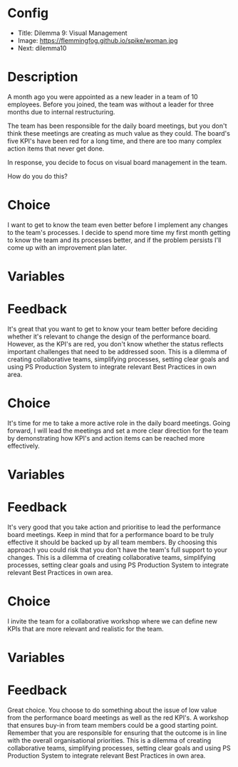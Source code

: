 # Config
 - Title: Dilemma 9: Visual Management
 - Image: https://flemmingfog.github.io/spike/woman.jpg
 - Next: dilemma10

# Description
A month ago you were appointed as a new leader in a team of 10 employees. Before you joined, the team was without a leader for three months due to internal restructuring. 

The team has been responsible for the daily board meetings, but you don't think these meetings are creating as much value as they could. The board's five KPI's have been red for a long time, and there are too many complex action items that never get done.

In response, you decide to focus on visual board management in the team.  

How do you do this?

# Choice
I want to get to know the team even better before I implement any changes to the team's processes. I decide to spend  more time my first month getting to know the team and its processes better, and if the problem persists I'll come up with an improvement plan later.

# Variables



# Feedback

 It's great that you want to get to know your team better before deciding whether it's relevant to change the design of the performance board. However, as the KPI's are red, you don't know whether the status reflects important challenges that need to be addressed soon. This is a dilemma of creating collaborative teams, simplifying processes, setting clear goals and using PS Production System to integrate relevant Best Practices in own area.




# Choice
It's time for me to take a more active role in the daily board meetings. Going forward, I will lead the meetings and set a more clear direction for the team by demonstrating how KPI's and action items can be reached more effectively. 

# Variables



# Feedback
 It's very good that you take action and prioritise to lead the performance board meetings. Keep in mind that for a performance board to be truly effective it should be backed up by all team members. By choosing this approach you could risk that you don't have the team's full support to your changes. This is a dilemma of creating collaborative teams, simplifying processes, setting clear goals and using PS Production System to integrate relevant Best Practices in own area.
 




# Choice
I invite the team for a collaborative workshop where we can define new KPIs that are more relevant and realistic for the team. 


# Variables



# Feedback
Great choice. You choose to do something about the issue of low value from the performance board meetings as well as the red KPI's. A workshop that ensures buy-in from team members could be a good starting point. Remember that you are responsible for ensuring that the outcome is in line with the overall organisational priorities. This is a dilemma of creating collaborative teams, simplifying processes, setting clear goals and using PS Production System to integrate relevant Best Practices in own area.







